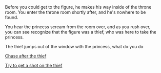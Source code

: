 Before you could get to the figure, he makes his way inside of the throne room. You enter the throne room shortly after, and he's nowhere to be found.

You hear the princess scream from the room over, and as you rush over, you can see recognize that the figure was a thief, who was here to take the princess.

The thief jumps out of the window with the princess, what do you do

[Chase after the thief](ArcherScene2B-1.md)

[Try to get a shot on the thief](./ArcherScene2B-2.md)